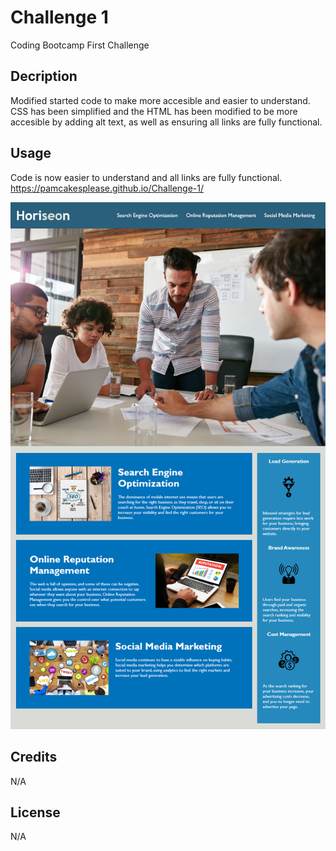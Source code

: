 # Challenge 1
Coding Bootcamp First Challenge

## Decription
Modified started code to make more accesible and easier to understand. CSS has been simplified and the HTML has been modified to be more accesible by adding alt text, as well as ensuring all links are fully functional.

## Usage
Code is now easier to understand and all links are fully functional.
https://pamcakesplease.github.io/Challenge-1/

![screenshotofwebsite](assets/images/01-html-css-git-homework-demo.png)

## Credits
N/A

## License
N/A
